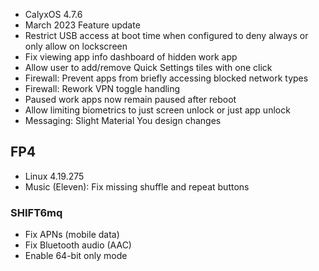* CalyxOS 4.7.6
* March 2023 Feature update
* Restrict USB access at boot time when configured to deny always or only allow on lockscreen
* Fix viewing app info dashboard of hidden work app
* Allow user to add/remove Quick Settings tiles with one click
* Firewall: Prevent apps from briefly accessing blocked network types
* Firewall: Rework VPN toggle handling
* Paused work apps now remain paused after reboot
* Allow limiting biometrics to just screen unlock or just app unlock
* Messaging: Slight Material You design changes

## FP4
* Linux 4.19.275
* Music (Eleven): Fix missing shuffle and repeat buttons

### SHIFT6mq
* Fix APNs (mobile data)
* Fix Bluetooth audio (AAC)
* Enable 64-bit only mode
